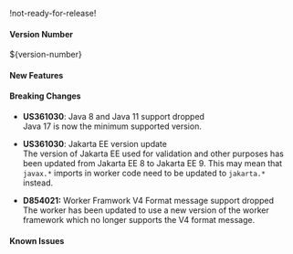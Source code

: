 !not-ready-for-release!

#### Version Number
${version-number}

#### New Features

#### Breaking Changes
- **US361030**: Java 8 and Java 11 support dropped  
  Java 17 is now the minimum supported version.

- **US361030**: Jakarta EE version update  
  The version of Jakarta EE used for validation and other purposes has been updated
  from Jakarta EE 8 to Jakarta EE 9.  This may mean that `javax.*` imports in worker
  code need to be updated to `jakarta.*` instead.

- **D854021:** Worker Framwork V4 Format message support dropped  
  The worker has been updated to use a new version of the worker framework which no longer supports the V4 format message.

#### Known Issues
